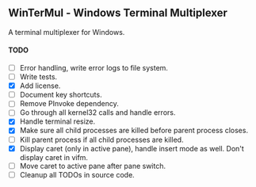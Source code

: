 ## WinTerMul - Windows Terminal Multiplexer

A terminal multiplexer for Windows.

#### TODO
- [ ] Error handling, write error logs to file system.
- [ ] Write tests.
- [x] Add license.
- [ ] Document key shortcuts.
- [ ] Remove PInvoke dependency.
- [ ] Go through all kernel32 calls and handle errors.
- [x] Handle terminal resize.
- [x] Make sure all child processes are killed before parent process closes.
- [ ] Kill parent process if all child processes are killed.
- [x] Display caret (only in active pane), handle insert mode as well. Don't display caret in vifm.
- [ ] Move caret to active pane after pane switch.
- [ ] Cleanup all TODOs in source code.
